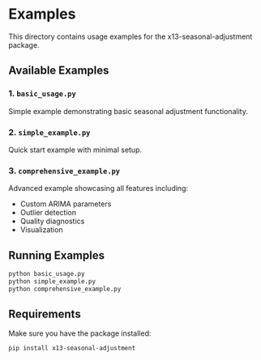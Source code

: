 # Examples

This directory contains usage examples for the x13-seasonal-adjustment package.

## Available Examples

### 1. `basic_usage.py`
Simple example demonstrating basic seasonal adjustment functionality.

### 2. `simple_example.py`
Quick start example with minimal setup.

### 3. `comprehensive_example.py`
Advanced example showcasing all features including:
- Custom ARIMA parameters
- Outlier detection
- Quality diagnostics
- Visualization

## Running Examples

```bash
python basic_usage.py
python simple_example.py
python comprehensive_example.py
```

## Requirements

Make sure you have the package installed:
```bash
pip install x13-seasonal-adjustment
```

